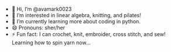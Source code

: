 - 👋 Hi, I’m @avamark0023
- 👀 I’m interested in linear algebra, knitting, and pilates!
- 🌱 I’m currently learning more about coding in python.
- 😄 Pronouns: sher/her
- ⚡ Fun fact: I can crochet, knit, embroider, cross stitch, and sew! Learning how to spin yarn now...

<!---
avamark0023/avamark0023 is a ✨ special ✨ repository because its `README.md` (this file) appears on your GitHub profile.
You can click the Preview link to take a look at your changes.
--->
